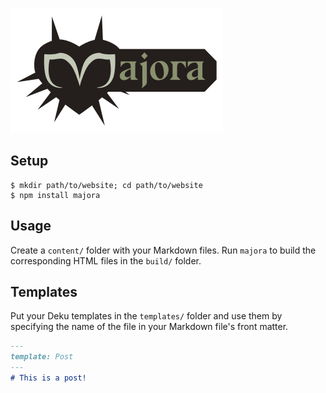 ![Majora](logo.png)

## Setup

``` console
$ mkdir path/to/website; cd path/to/website
$ npm install majora
```

## Usage

Create a `content/` folder with your Markdown files. Run `majora` to build the
corresponding HTML files in the `build/` folder.

## Templates

Put your Deku templates in the `templates/` folder and use them by specifying
the name of the file in your Markdown file's front matter.

``` md
---
template: Post
---
# This is a post!
```
